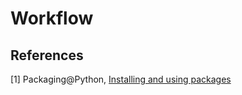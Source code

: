 # Workflow

## References

[1] Packaging@Python, [Installing and using packages](https://packaging.python.org/new-tutorials/installing-and-using-packages/)